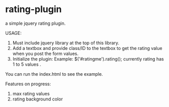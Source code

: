 # rating-plugin
a simple jquery rating plugin. 

USAGE:
1. Must include jquery library at the top of this library.
2. Add a textbox and provide class/ID to the textbox to get the rating value when you post the form values.
3. Initialize the plugin: 
Example: 
 $('#ratingme').rating();
 currently rating has 1 to 5 values .
 
 You can run the index.html to see the example.
 
 Features on progress:
 1. max rating values
 2. rating background color
 
